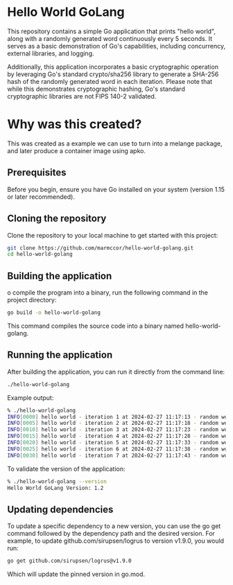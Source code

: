 # Hello World GoLang

This repository contains a simple Go application that prints "hello world",
along with a randomly generated word continuously every 5 seconds. It serves as
a basic demonstration of Go's capabilities, including concurrency, external
libraries, and logging.

Additionally, this application incorporates a basic cryptographic operation by
leveraging Go's standard crypto/sha256 library to generate a SHA-256 hash of the
randomly generated word in each iteration. Please note that while this
demonstrates cryptographic hashing, Go's standard cryptographic libraries are
not FIPS 140-2 validated.

# Why was this created?

This was created as a example we can use to turn into a melange package, and
later produce a container image using apko.

## Prerequisites

Before you begin, ensure you have Go installed on your system (version 1.15 or
later recommended).

## Cloning the repository

Clone the repository to your local machine to get started with this project:

```bash
git clone https://github.com/marmccor/hello-world-golang.git
cd hello-world-golang
```

## Building the application

o compile the program into a binary, run the following command in the project
directory:

```bash
go build -o hello-world-golang
```

This command compiles the source code into a binary named hello-world-golang.

## Running the application

After building the application, you can run it directly from the command line:

```bash
./hello-world-golang
```

Example output:

```bash
% ./hello-world-golang
INFO[0000] hello world - iteration 1 at 2024-02-27 11:17:13 - random word: Beetleberyl - hash: 5dc4927eacf941b994d5b98eb5451887394e8f2ce2050e05eaa2481faf81661c
INFO[0005] hello world - iteration 2 at 2024-02-27 11:17:18 - random word: Catchertrail - hash: ed35b39871fa62b9f91e9dd11618ff851917a336c771b9157ec108836017202a
INFO[0010] hello world - iteration 3 at 2024-02-27 11:17:23 - random word: Biterbrindle - hash: 0f98eb5e6b046363c42d5bd36a8e6d99dd1e0d08a1d7ea629541ae7de9987cfd
INFO[0015] hello world - iteration 4 at 2024-02-27 11:17:28 - random word: Thumbhail - hash: 5cb5b9dd0327e1eee59305c343459f1cf9cb3dc116ccd0743771a64650690e90
INFO[0020] hello world - iteration 5 at 2024-02-27 11:17:33 - random word: Kittenvivid - hash: 55d50efe20193f12f2e1eb26ba2069fd4422a294364d74489537c8e72ed25234
INFO[0025] hello world - iteration 6 at 2024-02-27 11:17:38 - random word: Duckpeppermint - hash: 19299196b763ffce9afd13280c268aab0a9eae237a2e3c06bac625a21f824f47
INFO[0030] hello world - iteration 7 at 2024-02-27 11:17:43 - random word: Footwool - hash: a3a3fd79f76761091199925cbc19d548fb238897a9eca2f3e9d66d743e658110
```

To validate the version of the application:

```bash
% ./hello-world-golang --version
Hello World GoLang Version: 1.2
```

## Updating dependencies

To update a specific dependency to a new version, you can use the go get command
followed by the dependency path and the desired version. For example, to update
github.com/sirupsen/logrus to version v1.9.0, you would run:

```bash
go get github.com/sirupsen/logrus@v1.9.0
```

Which will update the pinned version in go.mod.
